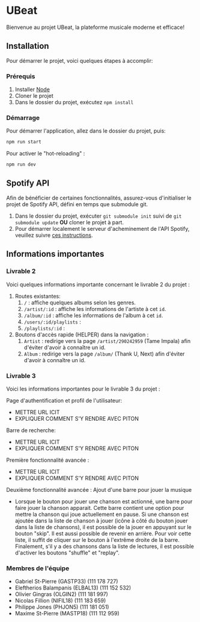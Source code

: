 # UBeat

Bienvenue au projet UBeat, la plateforme musicale moderne et efficace! 

## Installation

Pour démarrer le projet, voici quelques étapes à accomplir:

### Prérequis

1. Installer [Node](https://nodejs.org/)
2. Cloner le projet
3. Dans le dossier du projet, exécutez `npm install`

### Démarrage

Pour démarrer l'application, allez dans le dossier du projet, puis:

```bash
npm run start
```

Pour activer le "hot-reloading" :

```bash
npm run dev
```

## Spotify API

Afin de bénéficier de certaines fonctionnalités, assurez-vous d'initialiser le projet de Spotify API, défini en temps que submodule git. 
1. Dans le dossier du projet, exécuter `git submodule init` suivi de `git submodule update` **OU** cloner le projet à part. 
2. Pour démarrer localement le serveur d'acheminement de l'API Spotify, veuillez suivre [ces instructions](https://github.com/GLO3102-H19/spotifyAPI-team-18).


## Informations importantes

### Livrable 2

Voici quelques informations importante concernant le livrable 2 du projet :

1. Routes existantes:
   1. `/` : affiche quelques albums selon les genres.
   2. `/artist/:id` : affiche les informations de l'artiste à cet `id`.
   4. `/album/:id` : affiche les informations de l'album à cet `id`.
   6. `/users/:id/playlists` : 
   7. `/playlists/:id` : 
2. Boutons d'accès rapide (HELPER) dans la navigation :
   1. `Artist` : redirige vers la page `/artist/290242959` (Tame Impala) afin d'éviter d'avoir à connaître un id.
   2. `Album` : redirige vers la page `/album/` (Thank U, Next) afin d'éviter d'avoir à connaître un id.

### Livrable 3

Voici les informations importantes pour le livrable 3 du projet :

Page d'authentification et profil de l'utilisateur:
  - METTRE URL ICIT
  - EXPLIQUER COMMENT S'Y RENDRE AVEC PITON
  
Barre de recherche:
  - METTRE URL ICIT
  - EXPLIQUER COMMENT S'Y RENDRE AVEC PITON

Première fonctionnalité avancée : 
  - METTRE URL ICIT
  - EXPLIQUER COMMENT S'Y RENDRE AVEC PITON

Deuxième fonctionnalité avancée : Ajout d'une barre pour jouer la musique
  - Lorsque le bouton pour jouer une chanson est actionné, une barre pour
  faire jouer la chanson apparait. Cette barre contient une option pour
  mettre la chanson qui joue actuellement en pause. Si une chanson est ajoutée
  dans la liste de chanson à jouer (icône à côté du bouton jouer dans la liste
  de chansons), il est possible de la jouer en appuyant sur le bouton "skip". Il
  est aussi possible de revenir en arrière. Pour voir cette liste, il suffit de cliquer
  sur le bouton à l'extrême droite de la barre. Finalement, s'il y a des chansons dans
  la liste de lectures, il est possible d'activer les boutons "shuffle" et "replay".


### Membres de l'équipe

* Gabriel St-Pierre (GASTP33) (111 178 727)
* Eleftherios Balampanis (ELBAL13) (111 152 532)
* Olivier Gingras (OLGIN2) (111 181 997)
* Nicolas Fillion (NIFIL18) (111 183 659)
* Philippe Jones (PHJON5) (111 181 051)
* Maxime St-Pierre (MASTP18) (111 112 959)
